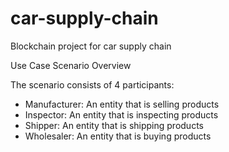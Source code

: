 # car-supply-chain
Blockchain project for car supply chain

Use Case Scenario Overview

The scenario consists of 4 participants:
* Manufacturer: An entity that is selling products
* Inspector: An entity that is inspecting products
* Shipper: An entity that is shipping products
* Wholesaler: An entity that is buying products
